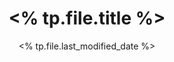 ---
title: "<% tp.file.title %>"
draft: false
date: "<% tp.file.last_modified_date %>"
tags:
  - 
---